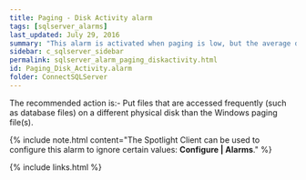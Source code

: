```yaml
---
title: Paging - Disk Activity alarm
tags: [sqlserver_alarms]
last_updated: July 29, 2016
summary: "This alarm is activated when paging is low, but the average disk activity on a paging file disk is high. This value is taken over a specific number of background collections."
sidebar: c_sqlserver_sidebar
permalink: sqlserver_alarm_paging_diskactivity.html
id: Paging_Disk_Activity.alarm
folder: ConnectSQLServer
---
```






The recommended action is:- Put files that are accessed frequently (such as database files) on a different physical disk than the Windows paging file(s).

{% include note.html content="The Spotlight Client can be used to configure this alarm to ignore certain values: **Configure \| Alarms**." %}

{% include links.html %}
